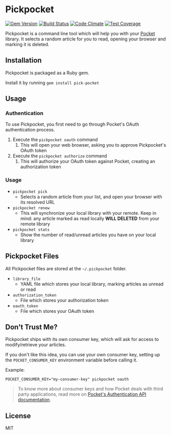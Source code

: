# Pickpocket

[![Gem Version](https://badge.fury.io/rb/pick-pocket.svg)](https://badge.fury.io/rb/pick-pocket)
[![Build Status](https://travis-ci.org/tiagoamaro/pickpocket.svg?branch=master)](https://travis-ci.org/tiagoamaro/pickpocket)
[![Code Climate](https://codeclimate.com/github/tiagoamaro/pickpocket/badges/gpa.svg)](https://codeclimate.com/github/tiagoamaro/pickpocket)
[![Test Coverage](https://codeclimate.com/github/tiagoamaro/pickpocket/badges/coverage.svg)](https://codeclimate.com/github/tiagoamaro/pickpocket/coverage)

Pickpocket is a command line tool which will help you with your [Pocket](http://getpocket.com/) library. It selects a random article for you to read, opening your browser and marking it is deleted. 

## Installation

Pickpocket is packaged as a Ruby gem.

Install it by running `gem install pick-pocket`

## Usage

### Authentication

To use Pickpocket, you first need to go through Pocket's OAuth authentication process.

1. Execute the `pickpocket oauth` command
    1. This will open your web browser, asking you to approve Pickpocket's OAuth token
2. Execute the `pickpocket authorize` command
    1. This will authorize your OAuth token against Pocket, creating an authorization token
    
### Usage

- `pickpocket pick`
    - Selects a random article from your list, and open your browser with its resolved URL
- `pickpocket renew`
    - This will synchronize your local library with your remote. Keep in mind: any article marked as read locally **WILL DELETED** from your remote library
- `pickpocket stats`
    - Show the number of read/unread articles you have on your local library

## Pickpocket Files

All Pickpocket files are stored at the `~/.pickpocket` folder.

- `library_file`
    - YAML file which stores your local library, marking articles as unread or read
- `authorization_token`
    - File which stores your authorization token
- `oauth_token`
    - File which stores your OAuth token

## Don't Trust Me?

Pickpocket ships with its own consumer key, which will ask for access to modify/retrieve your articles.
 
If you don't like this idea, you can use your own consumer key, setting up the `POCKET_CONSUMER_KEY` environment variable before calling it.

Example:

`POCKET_CONSUMER_KEY="my-consumer-key" pickpocket oauth`
 
> To know more about consumer keys and how Pocket deals with third party applications, read more on [Pocket's Authentication API documentation](https://getpocket.com/developer/docs/authentication). 

## License

MIT
